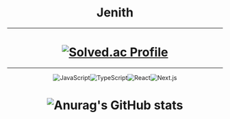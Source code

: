  <div align=center>
 <h1>Jenith</h1>

---

# [![Solved.ac Profile](http://mazassumnida.wtf/api/generate_badge?boj=pjy_92)](https://solved.ac/pjy_92)

---

![JavaScript](https://img.shields.io/badge/JavaScript-f7df1e.svg?&style=for-the-badge&logo=JavaScript&logoColor=white)![TypeScript](https://img.shields.io/badge/TypeScript-3178c6.svg?&style=for-the-badge&logo=TypeScript&logoColor=white)![React](https://img.shields.io/badge/React-61dafb.svg?&style=for-the-badge&logo=React&logoColor=white)![Next.js](https://img.shields.io/badge/Next.js-000000.svg?&style=for-the-badge&logo=Next.js&logoColor=white)

# ![Anurag's GitHub stats](https://github-readme-stats.vercel.app/api?username=zoonyoung&show_icons=true&theme=rose_pine)

</div>
